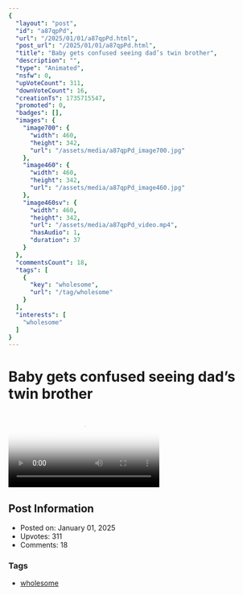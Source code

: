 ```yaml
---
{
  "layout": "post",
  "id": "a87qpPd",
  "url": "/2025/01/01/a87qpPd.html",
  "post_url": "/2025/01/01/a87qpPd.html",
  "title": "Baby gets confused seeing dad’s twin brother",
  "description": "",
  "type": "Animated",
  "nsfw": 0,
  "upVoteCount": 311,
  "downVoteCount": 16,
  "creationTs": 1735715547,
  "promoted": 0,
  "badges": [],
  "images": {
    "image700": {
      "width": 460,
      "height": 342,
      "url": "/assets/media/a87qpPd_image700.jpg"
    },
    "image460": {
      "width": 460,
      "height": 342,
      "url": "/assets/media/a87qpPd_image460.jpg"
    },
    "image460sv": {
      "width": 460,
      "height": 342,
      "url": "/assets/media/a87qpPd_video.mp4",
      "hasAudio": 1,
      "duration": 37
    }
  },
  "commentsCount": 18,
  "tags": [
    {
      "key": "wholesome",
      "url": "/tag/wholesome"
    }
  ],
  "interests": [
    "wholesome"
  ]
}
---
```


# Baby gets confused seeing dad’s twin brother

<video controls playsinline loop poster="/assets/media/a87qpPd_image460.jpg">
  <source src="/assets/media/a87qpPd_video.mp4" type="video/mp4">
  Your browser does not support the video tag.
</video>

## Post Information

- Posted on: January 01, 2025
- Upvotes: 311
- Comments: 18

### Tags

- [wholesome](/tag/wholesome)
